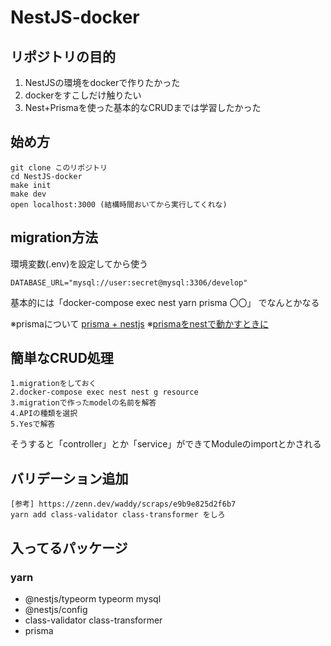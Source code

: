 # NestJS-docker

## リポジトリの目的
1. NestJSの環境をdockerで作りたかった
1. dockerをすこしだけ触りたい
1. Nest+Prismaを使った基本的なCRUDまでは学習したかった

## 始め方
```
git clone このリポジトリ
cd NestJS-docker
make init
make dev
open localhost:3000 (結構時間おいてから実行してくれな)
```

## migration方法

環境変数(.env)を設定してから使う
```
DATABASE_URL="mysql://user:secret@mysql:3306/develop"
```

基本的には「docker-compose exec nest yarn prisma 〇〇」 でなんとかなる


※prismaについて [prisma + nestjs](https://docs.nestjs.com/recipes/prisma)
※[prismaをnestで動かすときに](https://www.prisma.io/nestjs)

## 簡単なCRUD処理
```
1.migrationをしておく
2.docker-compose exec nest nest g resource
3.migrationで作ったmodelの名前を解答
4.APIの種類を選択
5.Yesで解答
```

そうすると「controller」とか「service」ができてModuleのimportとかされる

## バリデーション追加
```
[参考] https://zenn.dev/waddy/scraps/e9b9e825d2f6b7
yarn add class-validator class-transformer をしろ
```

## 入ってるパッケージ
### yarn
 - @nestjs/typeorm typeorm mysql
 - @nestjs/config
 - class-validator class-transformer
 - prisma